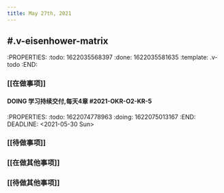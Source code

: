 ```yaml
---
title: May 27th, 2021
---
```


## #.v-eisenhower-matrix
:PROPERTIES:
:todo: 1622035568397
:done: 1622035581635
:template: .v-todo
:END:
### [[在做事项]]
#### DOING 学习持续交付,每天4章 #2021-OKR-O2-KR-5 
:PROPERTIES:
:todo: 1622074778963
:doing: 1622075013167
:END:
DEADLINE: <2021-05-30 Sun>
####
### [[待做事项]]
####
####
####
### [[在做其他事项]]
####
####
####
### [[待做其他事项]]
####
####
####
